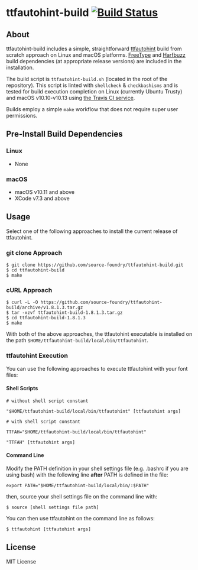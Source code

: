 # ttfautohint-build  [![Build Status](https://travis-ci.org/source-foundry/ttfautohint-build.svg?branch=master)](https://travis-ci.org/source-foundry/ttfautohint-build)

## About

ttfautohint-build includes a simple, straightforward [ttfautohint](https://www.freetype.org/ttfautohint/) build from scratch approach on Linux and macOS platforms.  [FreeType](https://www.freetype.org/) and [Harfbuzz](https://github.com/behdad/harfbuzz) build dependencies (at appropriate release versions) are included in the installation.

The build script is `ttfautohint-build.sh` (located in the root of the repository).  This script is linted with `shellcheck` & `checkbashisms` and is tested for build execution completion on Linux (currently Ubuntu Trusty) and macOS v10.10-v10.13 using [the Travis CI service](https://travis-ci.org/source-foundry/ttfautohint-build).

Builds employ a simple `make` workflow that does not require super user permissions.

## Pre-Install Build Dependencies

### Linux

- None

### macOS

- macOS v10.11 and above
- XCode v7.3 and above

## Usage

Select one of the following approaches to install the current release of ttfautohint.

### git clone Approach

```
$ git clone https://github.com/source-foundry/ttfautohint-build.git
$ cd ttfautohint-build
$ make
```

### cURL Approach

```
$ curl -L -O https://github.com/source-foundry/ttfautohint-build/archive/v1.8.1.3.tar.gz
$ tar -xzvf ttfautohint-build-1.8.1.3.tar.gz
$ cd ttfautohint-build-1.8.1.3
$ make
```

With both of the above approaches, the ttfautohint executable is installed on the path `$HOME/ttfautohint-build/local/bin/ttfautohint`.

### ttfautohint Execution

You can use the following approaches to execute ttfautohint with your font files:

#### Shell Scripts


```
# without shell script constant

"$HOME/ttfautohint-build/local/bin/ttfautohint" [ttfautohint args]
```

```
# with shell script constant

TTFAH="$HOME/ttfautohint-build/local/bin/ttfautohint"

"TTFAH" [ttfautohint args]
```

#### Command Line

Modify the PATH definition in your shell settings file (e.g. .bashrc if you are using bash) with the following line **after** PATH is defined in the file:

```
export PATH="$HOME/ttfautohint-build/local/bin/:$PATH"
```

then, source your shell settings file on the command line with:

```
$ source [shell settings file path]
```

You can then use ttfautohint on the command line as follows:

```
$ ttfautohint [ttfautohint args]
```

## License

MIT License


